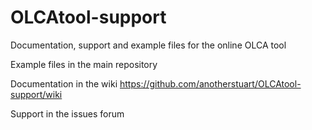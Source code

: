 # OLCAtool-support
Documentation, support and example files for the online OLCA tool

Example files in the main repository

Documentation in the wiki https://github.com/anotherstuart/OLCAtool-support/wiki

Support in the issues forum
